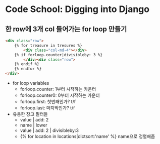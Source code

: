 # Code School: Digging into Django

## 한 row에 3개 col 들어가는 for loop 만들기
```html
<div class="row">
    {% for treasure in tresures %}
        <div class="col-md-4"></div>
    {% if forloop.counter|divisibleby: 3 %}
        </div><div class="row">
    {% endif %}
    {% endfor %}
</div>
```

- for loop variables
    + forloop.counter: 1부터 시작하는 카운터
    + forloop.counter0: 0부터 시작하는 카운터
    + forloop.first: 첫번째인가? t/f
    + forloop.last: 마지막인가? t/f
- 유용한 장고 필터들
    - value | add: 2
    - name | lower
    - value | add: 2 | divisibleby:3
    - {% for location in locations|dictsort:'name' %} name으로 정렬해줌
